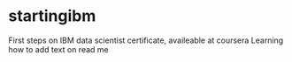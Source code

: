 # startingibm
First steps on IBM data scientist certificate, availeable at coursera
Learning how to add text on read me
